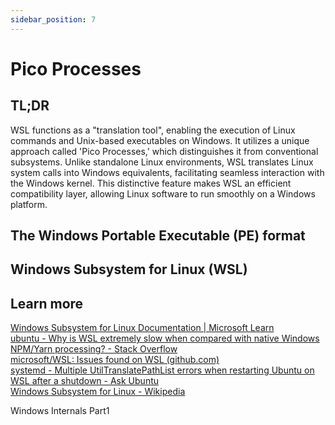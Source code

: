 ```yaml
---
sidebar_position: 7
---
```


# Pico Processes

## TL;DR

WSL functions as a "translation tool", enabling the execution of Linux commands and Unix-based executables on Windows. It utilizes a unique approach called 'Pico Processes,' which distinguishes it from conventional subsystems. Unlike standalone Linux environments, WSL translates Linux system calls into Windows equivalents, facilitating seamless interaction with the Windows kernel. This distinctive feature makes WSL an efficient compatibility layer, allowing Linux software to run smoothly on a Windows platform.

## The Windows Portable Executable (PE) format

## Windows Subsystem for Linux (WSL)

## Learn more

[Windows Subsystem for Linux Documentation | Microsoft Learn](https://learn.microsoft.com/en-us/windows/wsl/)  
[ubuntu - Why is WSL extremely slow when compared with native Windows NPM/Yarn processing? - Stack Overflow](https://stackoverflow.com/questions/68972448/why-is-wsl-extremely-slow-when-compared-with-native-windows-npm-yarn-processing)  
[microsoft/WSL: Issues found on WSL (github.com)](https://github.com/microsoft/WSL)  
[systemd - Multiple UtilTranslatePathList errors when restarting Ubuntu on WSL after a shutdown - Ask Ubuntu](https://askubuntu.com/questions/1442828/multiple-utiltranslatepathlist-errors-when-restarting-ubuntu-on-wsl-after-a-shut)  
[Windows Subsystem for Linux - Wikipedia](https://en.wikipedia.org/wiki/Windows_Subsystem_for_Linux)  

Windows Internals Part1
